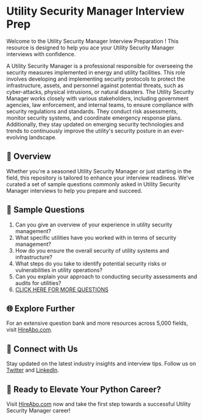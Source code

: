 # Utility Security Manager Interview Prep

Welcome to the Utility Security Manager Interview Preparation ! This resource is designed to help you ace your Utility Security Manager interviews with confidence.

A Utility Security Manager is a professional responsible for overseeing the security measures implemented in energy and utility facilities. This role involves developing and implementing security protocols to protect the infrastructure, assets, and personnel against potential threats, such as cyber-attacks, physical intrusions, or natural disasters. The Utility Security Manager works closely with various stakeholders, including government agencies, law enforcement, and internal teams, to ensure compliance with security regulations and standards. They conduct risk assessments, monitor security systems, and coordinate emergency response plans. Additionally, they stay updated on emerging security technologies and trends to continuously improve the utility's security posture in an ever-evolving landscape.

## 🚀 Overview

Whether you're a seasoned Utility Security Manager or just starting in the field, this repository is tailored to enhance your interview readiness. We've curated a set of sample questions commonly asked in Utility Security Manager interviews to help you prepare and succeed.

## 📝 Sample Questions

1. Can you give an overview of your experience in utility security management?
2. What specific utilities have you worked with in terms of security management?
3. How do you ensure the overall security of utility systems and infrastructure?
4. What steps do you take to identify potential security risks or vulnerabilities in utility operations?
5. Can you explain your approach to conducting security assessments and audits for utilities?
6. [CLICK HERE FOR MORE QUESTIONS](https://hireabo.com/job/20_2_38/Utility%20Security%20Manager)

## 🌐 Explore Further

For an extensive question bank and more resources across 5,000 fields, visit [HireAbo.com](https://www.hireabo.com).

## 📱 Connect with Us

Stay updated on the latest industry insights and interview tips. Follow us on [Twitter](https://twitter.com/hireabo) and [LinkedIn](https://www.linkedin.com/in/hire-abo-3609972a8/).

## 🚀 Ready to Elevate Your Python Career?

Visit [HireAbo.com](https://www.hireabo.com) now and take the first step towards a successful Utility Security Manager career!